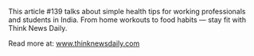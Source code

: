 This article #139 talks about simple health tips for working professionals and students in India. From home workouts to food habits — stay fit with Think News Daily.

Read more at: www.thinknewsdaily.com